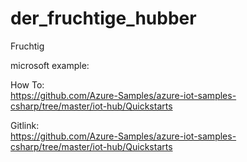 # der_fruchtige_hubber
Fruchtig

microsoft example:
  
How To:  
  https://github.com/Azure-Samples/azure-iot-samples-csharp/tree/master/iot-hub/Quickstarts
    
Gitlink:  
  https://github.com/Azure-Samples/azure-iot-samples-csharp/tree/master/iot-hub/Quickstarts 
